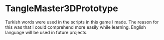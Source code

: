 # TangleMaster3DPrototype
Turkish words were used in the scripts in this game I made. The reason for this was that I could comprehend more easily while learning. English language will be used in future projects.
